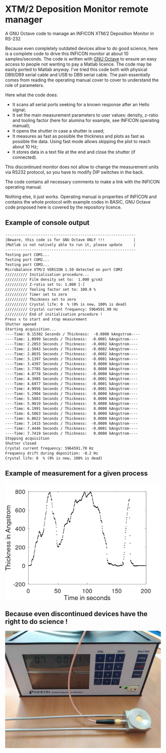 # XTM/2 Deposition Monitor remote manager

A GNU Octave code to manage an INFICON XTM/2 Deposition Monitor in RS-232

Because even completely outdated devices allow to do good science, here is a complete code to drive this INFICON monitor at about 10 samples/seconds. The code is written with [GNU Octave](https://octave.org/) to ensure an easy access to people not wanting to pay a Matlab licence. The code may be easily ported to Matlab anyway. I've tried this code both with physical DB9/DB9 serial cable and USB to DB9 serial cable. The pain essentially comes from reading the operating manual cover to cover to understand the role of parameters.

Here what the code does:
- It scans all serial ports seeking for a known response after an Hello signal;
- It set the main measurement parameters to user values: density, z-ratio and tooling factor (here for alumina for example, see INFICON operating manual);
- It opens the shutter in case a shutter is used;
- It measures as fast as possible the thickness and plots as fast as possible the data. Using fast mode allows skipping the plot to reach about 10 Hz;
- It stores data in a text file at the end and close the shutter (if connected).

This discontinued monitor does not allow to change the measurement units via RS232 protocol, so you have to modify DIP switches in the back.

The code contains all necessary comments to make a link with the INFICON operating manual.

Nothing else, it just works. Operating manual is properties of INFICON and contains the whole protocol with example codes in BASIC, GNU Octave code proposed here is covered by the repository licence.

## Example of console output

```console
-----------------------------------------------------------
|Beware, this code is for GNU Octave ONLY !!!             |
|Matlab is not natively able to run it, please update     |
-----------------------------------------------------------
Testing port COM1...
Testing port COM2...
Testing port COM3...
Microbalance XTM/2 VERSION 1.50 detected on port COM3
////////// Initialisation procedure...
////////// Film density set to:  1.000 g/cm3
////////// Z-ratio set to: 1.000 [-]
////////// Tooling factor set to: 100.0 %
////////// Timer set to zero
////////// Thickness set to zero
////////// Crystal life: 0  % (0% is new, 100% is dead)
////////// Crystal current frequency: 5964591.90 Hz
////////// End of initialisation procedure !
Press x to start and stop measurement
Shutter opened
Starting acquisition...
----Time: 0.15302 Seconds / Thickness:  -0.0000 kAngstrom----
----Time: 1.8999 Seconds / Thickness:  -0.0001 kAngstrom----
----Time: 2.2053 Seconds / Thickness:  -0.0002 kAngstrom----
----Time: 2.5043 Seconds / Thickness:  -0.0002 kAngstrom----
----Time: 2.8035 Seconds / Thickness:  -0.0002 kAngstrom----
----Time: 3.1397 Seconds / Thickness:  -0.0001 kAngstrom----
----Time: 3.4397 Seconds / Thickness:   0.0000 kAngstrom----
----Time: 3.7785 Seconds / Thickness:   0.0000 kAngstrom----
----Time: 4.0778 Seconds / Thickness:  -0.0000 kAngstrom----
----Time: 4.3985 Seconds / Thickness:  -0.0001 kAngstrom----
----Time: 4.6977 Seconds / Thickness:  -0.0001 kAngstrom----
----Time: 4.9956 Seconds / Thickness:  -0.0001 kAngstrom----
----Time: 5.2904 Seconds / Thickness:  -0.0000 kAngstrom----
----Time: 5.5883 Seconds / Thickness:   0.0000 kAngstrom----
----Time: 5.9019 Seconds / Thickness:   0.0000 kAngstrom----
----Time: 6.1991 Seconds / Thickness:   0.0000 kAngstrom----
----Time: 6.5063 Seconds / Thickness:   0.0000 kAngstrom----
----Time: 6.8022 Seconds / Thickness:   0.0000 kAngstrom----
----Time: 7.1415 Seconds / Thickness:  -0.0000 kAngstrom----
----Time: 7.4446 Seconds / Thickness:  -0.0001 kAngstrom----
----Time: 7.7419 Seconds / Thickness:   0.0000 kAngstrom----
Stopping acquisition
Shutter closed
Crystal current frequency: 5964591.70 Hz
Frequency drift during deposition: -0.2 Hz
Crystal life: 0  % (0% is new, 100% is dead)
```

## Example of measurement for a given process
![](/Code/Thickness_vs_time.png)

## Because even discontinued devices have the right to do science !
![](/Documentation/XTM2_Deposition_Monitor.jpg)
